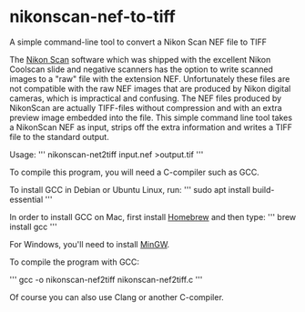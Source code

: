 # nikonscan-nef-to-tiff
A simple command-line tool to convert a Nikon Scan NEF file to TIFF

The [Nikon Scan](https://www.nikonimgsupport.com/eu/BV_article?articleNo=000044682) software which was shipped with the excellent Nikon Coolscan slide and negative scanners has the option to write scanned images to a "raw" file with the extension NEF. Unfortunately these files are not compatible with the raw NEF images that are produced by Nikon digital cameras, which is impractical and confusing. The NEF files produced by NikonScan are actually TIFF-files without compression and with an extra preview image embedded into the file. This simple command line tool takes a NikonScan NEF as input, strips off the extra information and writes a TIFF file to the standard output.

Usage:
'''
nikonscan-net2tiff input.nef >output.tif
'''

To compile this program, you will need a C-compiler such as GCC.

To install GCC in Debian or Ubuntu Linux, run:
'''
sudo apt install build-essential
'''

In order to install GCC on Mac, first install [Homebrew](https://brew.sh) and then type:
'''
brew install gcc
'''

For Windows, you'll need to install [MinGW](https://sourceforge.net/projects/mingw/).

To compile the program with GCC:

'''
gcc -o nikonscan-nef2tiff nikonscan-nef2tiff.c
'''

Of course you can also use Clang or another C-compiler.
